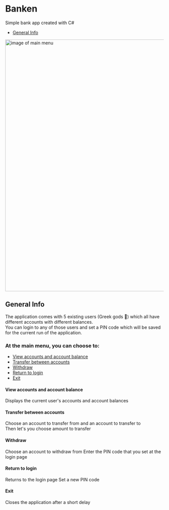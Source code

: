 # Banken
Simple bank app created with C#
* [General Info](#general-info)

<img src="https://i.imgur.com/vfZ1Zrh.png" alt="image of main menu" width="800"/>

## General Info
The application comes with 5 existing users (Greek gods :pray:) which all have different accounts with different balances.  
You can login to any of those users and set a PIN code which will be saved for the current run of the application.  
### At the main menu, you can choose to: 
* [View accounts and account balance](#view-accounts-and-account-balance)  
* [Transfer between accounts](#transfer-between-accounts)  
* [Withdraw](#withdraw)  
* [Return to login](#return-to-login)  
* [Exit](#exit)  

#### View accounts and account balance
Displays the current user's accounts and account balances

#### Transfer between accounts
Choose an account to transfer from and an account to transfer to  
Then let's you choose amount to transfer

#### Withdraw
Choose an account to withdraw from
Enter the PIN code that you set at the login page

#### Return to login
Returns to the login page
Set a new PIN code

#### Exit
Closes the application after a short delay

